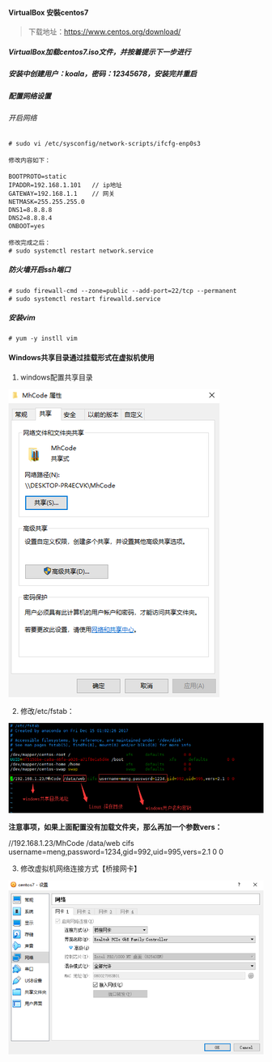 #### VirtualBox 安裝centos7

> 下载地址：https://www.centos.org/download/

#####  VirtualBox加载centos7.iso文件，并按着提示下一步进行

#####  安装中创建用户：koala，密码：12345678，安装完并重启

##### 配置网络设置

###### 开启网络

```
# sudo vi /etc/sysconfig/network-scripts/ifcfg-enp0s3

修改内容如下：

BOOTPROTO=static
IPADDR=192.168.1.101   // ip地址
GATEWAY=192.168.1.1    // 网关
NETMASK=255.255.255.0
DNS1=8.8.8.8
DNS2=8.8.8.4
ONBOOT=yes

修改完成之后：
# sudo systemctl restart network.service
```



##### 防火墙开启ssh端口	

    # sudo firewall-cmd --zone=public --add-port=22/tcp --permanent
    # sudo systemctl restart firewalld.service

##### 安装vim

    # yum -y instll vim



#### Windows共享目录通过挂载形式在虚拟机使用

1. windows配置共享目录

![20190717144134.png](../../assets/Linux/practice/20190717144134.png)



2. 修改/etc/fstab：

![20190717144134.png](../../assets/Linux/practice/20190717144834.png)



**注意事项，如果上面配置没有加载文件夹，那么再加一个参数vers：**

//192.168.1.23/MhCode /data/web cifs username=meng,password=1234,gid=992,uid=995,vers=2.1 0 0



3. 修改虚拟机网络连接方式【桥接网卡】

![20190717144134.png](../../assets/Linux/practice/20190717145401.png)